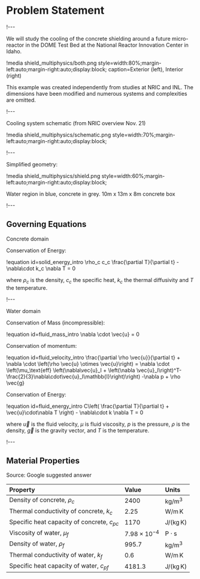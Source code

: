 # Problem Statement

!---

We will study the cooling of the concrete shielding around a future micro-reactor in the DOME Test Bed at the National Reactor
Innovation Center in Idaho.

!media shield_multiphysics/both.png style=width:80%;margin-left:auto;margin-right:auto;display:block; caption=Exterior (left), Interior (right)

This example was created independently from studies at NRIC and INL. The dimensions have been modified
and numerous systems and complexities are omitted.

!---

Cooling system schematic (from NRIC overview Nov. 21)

!media shield_multiphysics/schematic.png style=width:70%;margin-left:auto;margin-right:auto;display:block;

!---

Simplified geometry:

!media shield_multiphysics/shield.png style=width:60%;margin-left:auto;margin-right:auto;display:block;

Water region in blue, concrete in grey. 10m x 13m x 8m concrete box

!---

## Governing Equations

Concrete domain

Conservation of Energy:

!equation id=solid_energy_intro
\rho_c c_c \frac{\partial T}{\partial t} - \nabla\cdot k_c \nabla T = 0

where $\rho_c$ is the density, $c_c$ the specific heat, $k_c$ the thermal diffusivity and $T$ the temperature.

!---

Water domain

Conservation of Mass (incompressible):

!equation id=fluid_mass_intro
\nabla \cdot \vec{u} = 0

Conservation of momentum:

!equation id=fluid_velocity_intro
\frac{\partial \rho  \vec{u}}{\partial t} + \nabla \cdot \left(\rho \vec{u} \otimes \vec{u}\right)
= \nabla \cdot \left(\mu_\text{eff} \left(\nabla\vec{u}_I + \left(\nabla \vec{u}_I\right)^T-\frac{2}{3}\nabla\cdot\vec{u}_I\mathbb{I}\right)\right) -\nabla p + \rho \vec{g}

Conservation of Energy:

!equation id=fluid_energy_intro
C\left( \frac{\partial T}{\partial t} + \vec{u}\cdot\nabla T \right) - \nabla\cdot k \nabla T = 0


where $\vec{u}$ is the fluid velocity, $\mu$ is fluid viscosity, $p$ is the pressure, $\rho$ is the density, $\vec{g}$ is the gravity vector, and $T$ is the temperature.

!---

## Material Properties

Source: Google suggested answer

| Property | Value | Units |
| :- | :- | :- |
| Density of concrete, $\rho_c$ | 2400 | $\textrm{kg}/\textrm{m}^3$ |
| Thermal conductivity of concrete, $k_c$ | 2.25 | $\textrm{W}/\textrm{m}\,\textrm{K}$ |
| Specific heat capacity of concrete, $c_p{_c}$ | 1170 | $\textrm{J}/(\textrm{kg}\,\textrm{K})$ |
| Viscosity of water, $\mu_f$ | $7.98\times10^{-4}$ |  $\textrm{P}\cdot\textrm{s}$ |
| Density of water, $\rho_f$ | 995.7 | $\textrm{kg}/\textrm{m}^3$ |
| Thermal conductivity of water, $k_f$ | 0.6 | $\textrm{W}/\textrm{m}\,\textrm{K}$ |
| Specific heat capacity of water, $c_p{_f}$ | 4181.3 | $\textrm{J}/(\textrm{kg}\,\textrm{K})$ |
